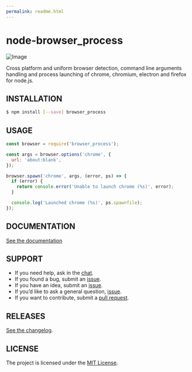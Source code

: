 ```yaml
---
permalink: readme.html
---
```

# node-browser_process

![Image](https://cloud.githubusercontent.com/assets/157787/7900340/4ee6bb84-0783-11e5-9721-3139492ceba5.png)

Cross platform and uniform browser detection, command line arguments handling and process
launching of chrome, chromium, electron and firefox for node.js.

## INSTALLATION

```sh
$ npm install [--save] browser_process
```

## USAGE

```js
const browser = require('browser_process');

const args = browser.options('chrome', {
  url: 'about:blank',
});

browser.spawn('chrome', args, (error, ps) => {
  if (error) {
    return console.error('Unable to launch chrome (%s)', error);
  }

  console.log('Launched chrome (%s)', ps.spawnfile);
});
```

## DOCUMENTATION

[See the documentation](doc/)

## SUPPORT

* If you need help, ask in the [chat](http://gitter.im/caspervonb/node-browser_process).
* If you found a bug, submit an [issue](https://github.com/caspervonb/node-browser_process/issues).
* If you have an idea, submit an [issue](https://github.com/caspervonb/node-browser_process/issues).
* If you’d like to ask a general question, [issue](https://github.com/caspervonb/node-browser_process/issues).
* If you want to contribute, submit a [pull request](https://github.com/caspervonb/node-browser_process/pulls).


## RELEASES

[See the changelog](changelog.html).

## LICENSE

The project is licensed under the [MIT License](license.html).

